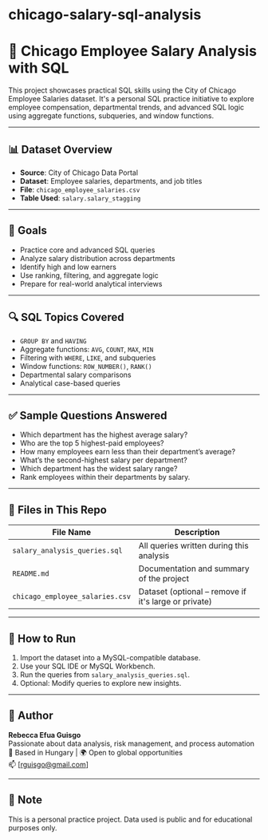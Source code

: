 # chicago-salary-sql-analysis

# 💼 Chicago Employee Salary Analysis with SQL

This project showcases practical SQL skills using the City of Chicago Employee Salaries dataset. It's a personal SQL practice initiative to explore employee compensation, departmental trends, and advanced SQL logic using aggregate functions, subqueries, and window functions.

---

## 📊 Dataset Overview

- **Source**: City of Chicago Data Portal
- **Dataset**: Employee salaries, departments, and job titles
- **File**: `chicago_employee_salaries.csv`
- **Table Used**: `salary.salary_stagging`

---

## 🎯 Goals

- Practice core and advanced SQL queries
- Analyze salary distribution across departments
- Identify high and low earners
- Use ranking, filtering, and aggregate logic
- Prepare for real-world analytical interviews

---

## 🔍 SQL Topics Covered

- `GROUP BY` and `HAVING`
- Aggregate functions: `AVG`, `COUNT`, `MAX`, `MIN`
- Filtering with `WHERE`, `LIKE`, and subqueries
- Window functions: `ROW_NUMBER()`, `RANK()`
- Departmental salary comparisons
- Analytical case-based queries

---

## ✅ Sample Questions Answered

- Which department has the highest average salary?
- Who are the top 5 highest-paid employees?
- How many employees earn less than their department’s average?
- What’s the second-highest salary per department?
- Which department has the widest salary range?
- Rank employees within their departments by salary.

---

## 📁 Files in This Repo

| File Name                  | Description                                  |
|---------------------------|----------------------------------------------|
| `salary_analysis_queries.sql` | All queries written during this analysis       |
| `README.md`                | Documentation and summary of the project     |
| `chicago_employee_salaries.csv` | Dataset (optional – remove if it's large or private) |

---

## 🚀 How to Run

1. Import the dataset into a MySQL-compatible database.
2. Use your SQL IDE or MySQL Workbench.
3. Run the queries from `salary_analysis_queries.sql`.
4. Optional: Modify queries to explore new insights.

---

## 🧠 Author

**Rebecca Efua Guisgo**  
Passionate about data analysis, risk management, and process automation  
📍 Based in Hungary | 🌍 Open to global opportunities  
📫   [rguisgo@gmail.com]

---

## 📌 Note

This is a personal practice project. Data used is public and for educational purposes only.

